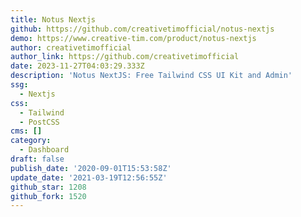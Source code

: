 ```yaml
---
title: Notus Nextjs
github: https://github.com/creativetimofficial/notus-nextjs
demo: https://www.creative-tim.com/product/notus-nextjs
author: creativetimofficial
author_link: https://github.com/creativetimofficial
date: 2023-11-27T04:03:29.333Z
description: 'Notus NextJS: Free Tailwind CSS UI Kit and Admin'
ssg:
  - Nextjs
css:
  - Tailwind
  - PostCSS
cms: []
category:
  - Dashboard
draft: false
publish_date: '2020-09-01T15:53:58Z'
update_date: '2021-03-19T12:56:55Z'
github_star: 1208
github_fork: 1520
---
```

